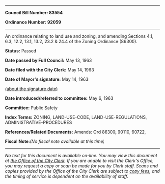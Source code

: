 

********

**Council Bill Number: 83554**
   
**Ordinance Number: 92059**
********

 An ordinance relating to land use and zoning, and amending Sections 4.1, 6.3, 12.2, 13.1, 13.2, 23.2 & 24.4 of the Zoning Ordinance (86300).

**Status:** Passed
   
**Date passed by Full Council:** May 13, 1963
   
**Date filed with the City Clerk:** May 14, 1963
   
**Date of Mayor's signature:** May 14, 1963
   
[(about the signature date)](/~public/approvaldate.htm)
   
   
   
**Date introduced/referred to committee:** May 6, 1963
   
**Committee:** Public Safety
   
   
**Index Terms:** ZONING, LAND-USE-CODE, LAND-USE-REGULATIONS, ADMINISTRATIVE-PROCEDURES

**References/Related Documents:** Amends: Ord 86300, 90110, 90722,

**Fiscal Note:**_(No fiscal note available at this time)_
********

_No text for this document is available on-line. You may view this document at [the Office of the City Clerk](http://www.seattle.gov/leg/clerk/contactUs.htm). If you are unable to visit the Clerk's Office, you may request a copy or scan be made for you by Clerk staff. Scans and copies provided by the Office of the City Clerk are subject to [copy fees](http://clerk.seattle.gov/~public/clerkfees.htm), and the timing of service is dependent on the availability of staff._

